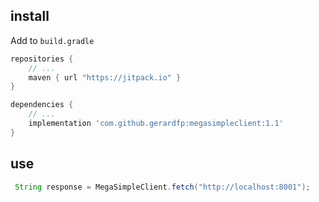 ## install

Add to `build.gradle`
``` groovy
repositories {
    // ...
    maven { url "https://jitpack.io" }
}

dependencies {
    // ...
    implementation 'com.github.gerardfp:megasimpleclient:1.1'
}
```

## use
```java
 String response = MegaSimpleClient.fetch("http://localhost:8001");
```